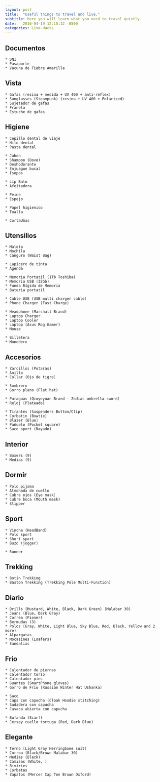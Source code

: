 ```yaml
---
layout: post
title:  "Useful things to travel and live."
subtitle: Here you will learn what you need to travel quietly.
date:   2016-04-19 12:15:12 -0500
categories: Live-Hacks
---
```


## Documentos

    * DNI  
    * Pasaporte  
    * Vacuna de Fiebre Amarilla  

## Vista

    * Gafas (resina + medida + UV 400 + anti-reflex)  
    * Sunglasses (Steampunk) (resina + UV 400 + Polarized)  
    * Sujetador de gafas  
    * Franela  
    * Estuche de gafas  

## Higiene

    * Cepillo dental de viaje  
    * Hilo dental  
    * Pasta dental  

    * Jabon  
    * Shampoo (Dove)  
    * Deshodorante  
    * Enjuague bucal  
    * Isopos  

    * Lip Balm  
    * Afeitadora  

    * Peine  
    * Espejo  

    * Papel higienico  
    * Toalla  

    * CortaUñas  

## Utensilios

    * Maleta  
    * Mochila  
    * Canguro (Waist Bag)  

    * Lapicero de tinta  
    * Agenda  

    * Memoria Portatil (1Tb Toshiba)  
    * Memoria USB (32Gb)  
    * Funda Rígida de Memoria  
    * Bateria portatil  
    
    * Cable USB (USB multi charger cable)  
    * Phone Charger (Fast Charge)  

    * Headphone (Marshall Brand)  
    * Laptop Charger  
    * Laptop Cooler  
    * Laptop (Asus Rog Gamer)  
    * Mouse  
    
    * Billetera  
    * Monedero  

## Accesorios

    * Zarcillos (Potaras)  
    * Anillo  
    * Collar (Ojo de tigre)  

    * Sombrero  
    * Gorro plano (Flat hat)  

    * Paraguas (Qiuyeyuan Brand - Zodiac umbrella sword)  
    * Reloj (Plateado)  

    * Tirantes (Suspenders Button/Clip)  
    * Corbatin (Bowtie)  
    * Blazer (Blue) 
    * Pañuelo (Pocket square)  
    * Saco sport (Rayado)  

## Interior

    * Boxers (9)  
    * Medias (9)  

## Dormir

    * Polo pijama  
    * Almohada de cuello  
    * Cubre ojos (Eye mask)  
    * Cubre boca (Mouth mask)  
    * Slipper  

## Sport

    * Vincha (HeadBand)  
    * Polo sport  
    * Short sport  
    * Buzo (jogger)  

    * Runner  

## Trekking

    * Botin Trekking  
    * Baston Trekking (Trekking Pole Multi-Function)  


## Diario

    * Drills (Mustard, White, Black, Dark Green) (Malabar 30)  
    * Jeans (Blue, Dark Gray)  
    * Correa (Pioner)  
    * Bermudas (3)  
    * Polos (Gray, White, Light Blue, Sky Blue, Red, Black, Yellow and 2 more)  
    * Alpargatas  
    * Mocasines (Loafers)  
    * Sandalias  

## Frio

    * Calentador de piernas  
    * Calentador torso  
    * Calentador pies  
    * Guantes (SmartPhone gloves)  
    * Gorro de Frio (Russian Winter Hat Ushanka)  

    * Saco  
    * Capa con capucha (Cloak Hoodie stitching)  
    * Sudadera con capucha  
    * Casaca abierta con capucha  

    * Bufanda (Scarf)  
    * Jersey cuello tortuga (Red, Dark Blue)  

## Elegante

    * Terno (Light Gray Herringbone suit)  
    * Correa (Black/Brown Malabar 30)  
    * Medias (Black) 
    * Camisas (White, )  
    * Biviries  
    * Corbatas  
    * Zapatos (Mercer Cap Toe Brown Oxford) 
